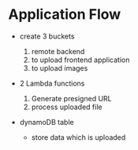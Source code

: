 # Application Flow

- create 3 buckets
    1. remote backend
    2. to upload frontend application
    3. to upload images

- 2 Lambda functions
    1. Generate presigned URL
    2. process uploaded file

- dynamoDB table 
    - store data which is uploaded

